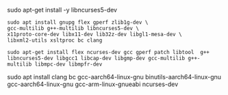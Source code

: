 sudo apt-get install -y  libncurses5-dev                                                                                                                                            

    sudo apt install gnupg flex gperf zlib1g-dev \
    gcc-multilib g++-multilib libncurses5-dev \
    x11proto-core-dev libx11-dev lib32z-dev libgl1-mesa-dev \
    libxml2-utils xsltproc bc clang                                                                                                                                                                                                                                                                                                                                                                                                                                                                                                                                                                                                                                                                               
    
    sudo apt-get install flex ncurses-dev gcc gperf patch libtool  g++ libncurses5-dev libgcc1 libcap-dev libgmp-dev gcc-multilib g++-multilib libmpc-dev libmpfr-dev

sudo apt install clang bc gcc-aarch64-linux-gnu binutils-aarch64-linux-gnu gcc-aarch64-linux-gnu gcc-arm-linux-gnueabi ncurses-dev 
